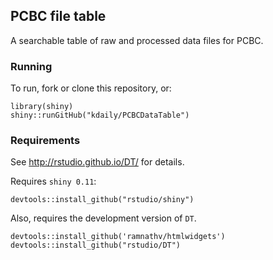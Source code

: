## PCBC file table

A searchable table of raw and processed data files for PCBC.

### Running

To run, fork or clone this repository, or:

```
library(shiny)
shiny::runGitHub("kdaily/PCBCDataTable")
```

### Requirements

See http://rstudio.github.io/DT/ for details.

Requires `shiny 0.11`:

```
devtools::install_github("rstudio/shiny")
```

Also, requires the development version of `DT`.

```
devtools::install_github('ramnathv/htmlwidgets')
devtools::install_github("rstudio/DT")
```


